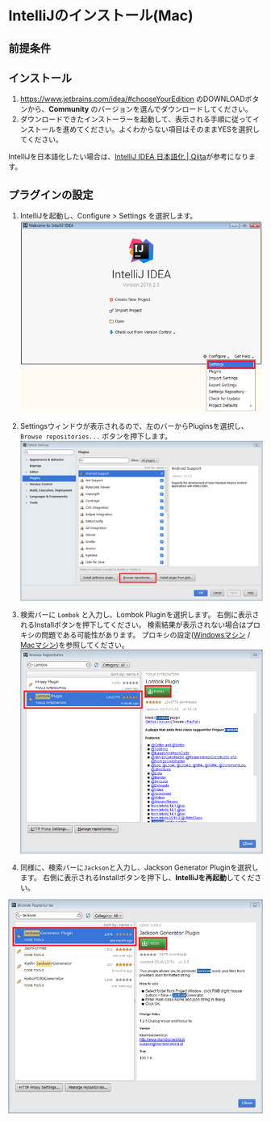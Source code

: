 # IntelliJのインストール(Mac)

## 前提条件



## インストール

1. https://www.jetbrains.com/idea/#chooseYourEdition のDOWNLOADボタンから、**Community** のバージョンを選んでダウンロードしてください。
1. ダウンロードできたインストーラーを起動して、表示される手順に従ってインストールを進めてください。よくわからない項目はそのままYESを選択してください。

IntelliJを日本語化したい場合は、[IntelliJ IDEA 日本語化 | Qiita](http://qiita.com/makoto2468/items/6abf614b82cab865b745)が参考になります。

## プラグインの設定

1. IntelliJを起動し、Configure > Settings を選択します。
![プラグイン設定1](image/plugin_setteing1.png)

1. Settingsウィンドウが表示されるので、左のバーからPluginsを選択し、 `Browse repositories...` ボタンを押下します。
![プラグイン設定2](image/plugin_setteing2.png)

1. 検索バーに `Lombok` と入力し、Lombok Pluginを選択します。
右側に表示されるInstallボタンを押下してください。
検索結果が表示されない場合はプロキシの問題である可能性があります。
プロキシの設定([Windowsマシン](proxyForWin.md) / [Macマシン](proxyForMac.md))を参照してください。
![プラグイン設定3](image/plugin_setteing3.png)

1. 同様に、検索バーに`Jackson`と入力し、Jackson Generator Pluginを選択します。
右側に表示されるInstallボタンを押下し、**IntelliJを再起動**してください。


![プラグイン設定4](image/plugin_setteing4.png)

